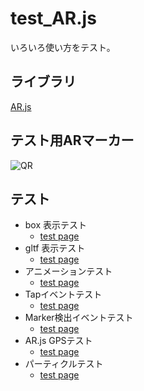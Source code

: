 # test_AR.js

いろいろ使い方をテスト。

## ライブラリ
[AR.js](https://ar-js-org.github.io/AR.js-Docs/)

## テスト用ARマーカー

![QR](https://gumigumih.github.io/test_AR.js/pattern-qr.png)


## テスト

- box 表示テスト
  - [test page](https://gumigumih.github.io/test_AR.js/boxTest/)
- gltf 表示テスト
  - [test page](https://gumigumih.github.io/test_AR.js/gltfTest/)
- アニメーションテスト
  - [test page](https://gumigumih.github.io/test_AR.js/animationTest/)
- Tapイベントテスト
  - [test page](https://gumigumih.github.io/test_AR.js/tapEventTest/)
- Marker検出イベントテスト
  - [test page](https://gumigumih.github.io/test_AR.js/markerEventTest/)
- AR.js GPSテスト
  - [test page](https://gumigumih.github.io/test_AR.js/locationBaseTest/)
- パーティクルテスト
  - [test page](https://gumigumih.github.io/test_AR.js/particleTest/)
